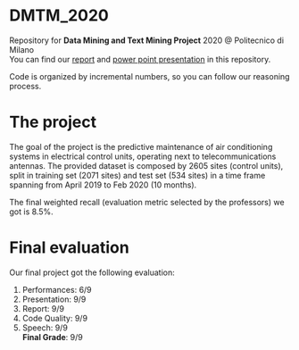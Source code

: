 # DMTM_2020
Repository for **Data Mining and Text Mining Project** 2020 @ Politecnico di Milano <br>
You can find our [report](Data_Mining_and_Text_Mining_report.pdf) and [power point presentation](DMTM_2020.pptx) in this repository.

Code is organized by incremental numbers, so you can follow our reasoning process. 

# The project
The goal of the project is the predictive maintenance of air conditioning systems in electrical control units, operating next to telecommunications antennas. The provided dataset is composed by 2605 sites (control units), split in training set (2071 sites) and test set (534 sites) in a time frame spanning from April 2019 to Feb 2020 (10 months).

The final weighted recall (evaluation metric selected by the professors) we got is 8.5%. 

# Final evaluation

Our final project got the following evaluation:
1. Performances: 6/9
2. Presentation: 9/9
3. Report: 9/9
4. Code Quality: 9/9
5. Speech: 9/9 <br> **Final Grade**: 9/9
